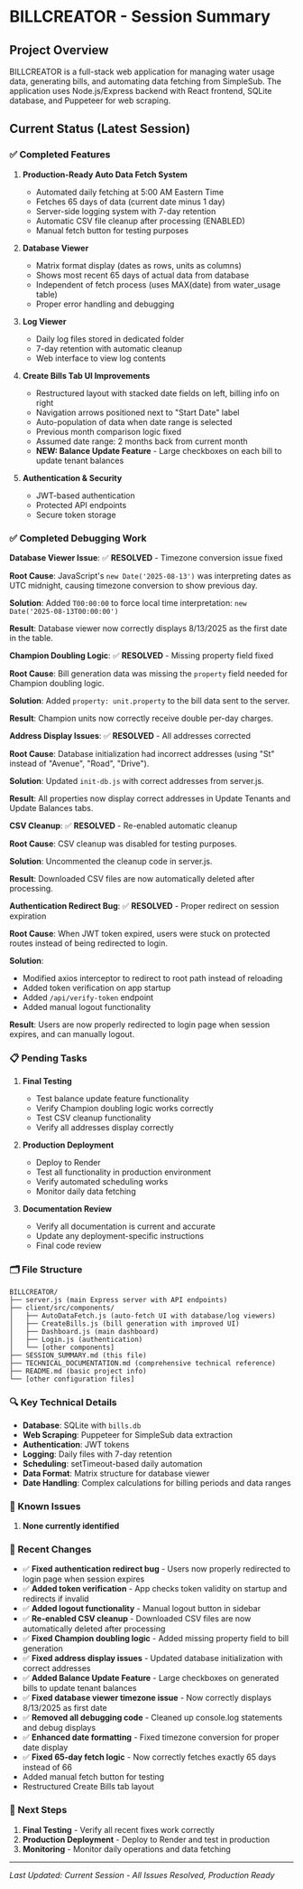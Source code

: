 # BILLCREATOR - Session Summary

## Project Overview
BILLCREATOR is a full-stack web application for managing water usage data, generating bills, and automating data fetching from SimpleSub. The application uses Node.js/Express backend with React frontend, SQLite database, and Puppeteer for web scraping.

## Current Status (Latest Session)

### ✅ Completed Features
1. **Production-Ready Auto Data Fetch System**
   - Automated daily fetching at 5:00 AM Eastern Time
   - Fetches 65 days of data (current date minus 1 day)
   - Server-side logging system with 7-day retention
   - Automatic CSV file cleanup after processing (ENABLED)
   - Manual fetch button for testing purposes

2. **Database Viewer**
   - Matrix format display (dates as rows, units as columns)
   - Shows most recent 65 days of actual data from database
   - Independent of fetch process (uses MAX(date) from water_usage table)
   - Proper error handling and debugging

3. **Log Viewer**
   - Daily log files stored in dedicated folder
   - 7-day retention with automatic cleanup
   - Web interface to view log contents

4. **Create Bills Tab UI Improvements**
   - Restructured layout with stacked date fields on left, billing info on right
   - Navigation arrows positioned next to "Start Date" label
   - Auto-population of data when date range is selected
   - Previous month comparison logic fixed
   - Assumed date range: 2 months back from current month
   - **NEW: Balance Update Feature** - Large checkboxes on each bill to update tenant balances

5. **Authentication & Security**
   - JWT-based authentication
   - Protected API endpoints
   - Secure token storage

### ✅ Completed Debugging Work
**Database Viewer Issue**: ✅ **RESOLVED** - Timezone conversion issue fixed

**Root Cause**: JavaScript's `new Date('2025-08-13')` was interpreting dates as UTC midnight, causing timezone conversion to show previous day.

**Solution**: Added `T00:00:00` to force local time interpretation: `new Date('2025-08-13T00:00:00')`

**Result**: Database viewer now correctly displays 8/13/2025 as the first date in the table.

**Champion Doubling Logic**: ✅ **RESOLVED** - Missing property field fixed

**Root Cause**: Bill generation data was missing the `property` field needed for Champion doubling logic.

**Solution**: Added `property: unit.property` to the bill data sent to the server.

**Result**: Champion units now correctly receive double per-day charges.

**Address Display Issues**: ✅ **RESOLVED** - All addresses corrected

**Root Cause**: Database initialization had incorrect addresses (using "St" instead of "Avenue", "Road", "Drive").

**Solution**: Updated `init-db.js` with correct addresses from server.js.

**Result**: All properties now display correct addresses in Update Tenants and Update Balances tabs.

**CSV Cleanup**: ✅ **RESOLVED** - Re-enabled automatic cleanup

**Root Cause**: CSV cleanup was disabled for testing purposes.

**Solution**: Uncommented the cleanup code in server.js.

**Result**: Downloaded CSV files are now automatically deleted after processing.

**Authentication Redirect Bug**: ✅ **RESOLVED** - Proper redirect on session expiration

**Root Cause**: When JWT token expired, users were stuck on protected routes instead of being redirected to login.

**Solution**: 
- Modified axios interceptor to redirect to root path instead of reloading
- Added token verification on app startup
- Added `/api/verify-token` endpoint
- Added manual logout functionality

**Result**: Users are now properly redirected to login page when session expires, and can manually logout.

### 📋 Pending Tasks
1. **Final Testing**
   - Test balance update feature functionality
   - Verify Champion doubling logic works correctly
   - Test CSV cleanup functionality
   - Verify all addresses display correctly

2. **Production Deployment**
   - Deploy to Render
   - Test all functionality in production environment
   - Verify automated scheduling works
   - Monitor daily data fetching

3. **Documentation Review**
   - Verify all documentation is current and accurate
   - Update any deployment-specific instructions
   - Final code review

### 🗂️ File Structure
```
BILLCREATOR/
├── server.js (main Express server with API endpoints)
├── client/src/components/
│   ├── AutoDataFetch.js (auto-fetch UI with database/log viewers)
│   ├── CreateBills.js (bill generation with improved UI)
│   ├── Dashboard.js (main dashboard)
│   ├── Login.js (authentication)
│   └── [other components]
├── SESSION_SUMMARY.md (this file)
├── TECHNICAL_DOCUMENTATION.md (comprehensive technical reference)
├── README.md (basic project info)
└── [other configuration files]
```

### 🔍 Key Technical Details
- **Database**: SQLite with `bills.db`
- **Web Scraping**: Puppeteer for SimpleSub data extraction
- **Authentication**: JWT tokens
- **Logging**: Daily files with 7-day retention
- **Scheduling**: setTimeout-based daily automation
- **Data Format**: Matrix structure for database viewer
- **Date Handling**: Complex calculations for billing periods and data ranges

### 🚨 Known Issues
1. **None currently identified**

### 📝 Recent Changes
- ✅ **Fixed authentication redirect bug** - Users now properly redirected to login page when session expires
- ✅ **Added token verification** - App checks token validity on startup and redirects if invalid
- ✅ **Added logout functionality** - Manual logout button in sidebar
- ✅ **Re-enabled CSV cleanup** - Downloaded CSV files are now automatically deleted after processing
- ✅ **Fixed Champion doubling logic** - Added missing property field to bill generation
- ✅ **Fixed address display issues** - Updated database initialization with correct addresses
- ✅ **Added Balance Update Feature** - Large checkboxes on generated bills to update tenant balances
- ✅ **Fixed database viewer timezone issue** - Now correctly displays 8/13/2025 as first date
- ✅ **Removed all debugging code** - Cleaned up console.log statements and debug displays
- ✅ **Enhanced date formatting** - Fixed timezone conversion for proper date display
- ✅ **Fixed 65-day fetch logic** - Now correctly fetches exactly 65 days instead of 66
- Added manual fetch button for testing
- Restructured Create Bills tab layout

### 🎯 Next Steps
1. **Final Testing** - Verify all recent fixes work correctly
2. **Production Deployment** - Deploy to Render and test in production
3. **Monitoring** - Monitor daily operations and data fetching

---
*Last Updated: Current Session - All Issues Resolved, Production Ready*

